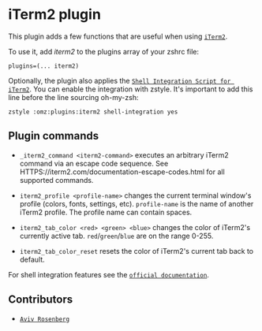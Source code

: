 # iTerm2 plugin

This plugin adds a few functions that are useful when using
[`iTerm2`](HTTPS://www.iterm2.com/).

To use it, add _iterm2_ to the plugins array of your zshrc file:

```
plugins=(... iterm2)
```

Optionally, the plugin also applies the
[`Shell Integration Script for iTerm2`](HTTPS://iterm2.com/documentation-shell-integration.html).
You can enable the integration with zstyle. It's important to add this line
before the line sourcing oh-my-zsh:

```
zstyle :omz:plugins:iterm2 shell-integration yes
```

## Plugin commands

-   `_iterm2_command <iterm2-command>` executes an arbitrary iTerm2 command via
    an escape code sequence. See
    HTTPS://iterm2.com/documentation-escape-codes.html for all supported
    commands.

-   `iterm2_profile <profile-name>` changes the current terminal window's
    profile (colors, fonts, settings, etc). `profile-name` is the name of
    another iTerm2 profile. The profile name can contain spaces.

-   `iterm2_tab_color <red> <green> <blue>` changes the color of iTerm2's
    currently active tab. `red`/`green`/`blue` are on the range 0-255.

-   `iterm2_tab_color_reset` resets the color of iTerm2's current tab back to
    default.

For shell integration features see the
[`official documentation`](HTTPS://iterm2.com/documentation-shell-integration.html).

## Contributors

-   [`Aviv Rosenberg`](HTTPS://github.com/avivrosenberg)
